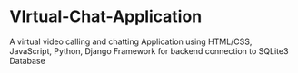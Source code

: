# VIrtual-Chat-Application
 A virtual video calling and chatting Application using HTML/CSS, JavaScript, Python, Django Framework for backend connection to SQLite3 Database

